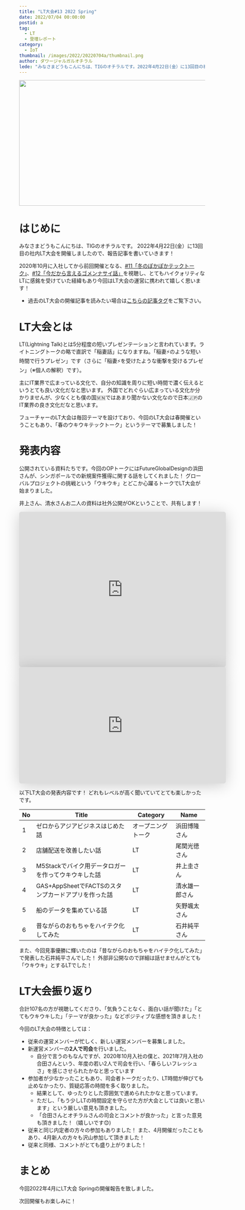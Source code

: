 ```yaml
---
title: "LT大会#13 2022 Spring"
date: 2022/07/04 00:00:00
postid: a
tag:
  - LT
  - 登壇レポート
category:
  - IoT
thumbnail: /images/2022/20220704a/thumbnail.png
author: ダワージャルガルオチラル
lede: "みなさまどうもこんにちは、TIGのオチラルです。2022年4月22日(金）に13回目の社内LT大会を開催しましたので、報告記事を書いていきます！2020年10月に入社してから前回開催となる、[#11「冬のぽかぽかテックトーク」]を視聴し、とてもハイクォリティなLTに感銘を受けていた経緯もあり今回はLT大会の運営に携われて嬉しく思います！"
---
```



<img src="/images/2022/20220704a/lt.png" alt="" width="800" height="340">

# はじめに

みなさまどうもこんにちは、TIGのオチラルです。
2022年4月22日(金）に13回目の社内LT大会を開催しましたので、報告記事を書いていきます！

2020年10月に入社してから前回開催となる、[#11「冬のぽかぽかテックトーク」](/articles/20210228/)、[#12「今だから言えるゴメンナサイ話」](/articles/20211130a/)を視聴し、とてもハイクォリティなLTに感銘を受けていた経緯もあり今回はLT大会の運営に携われて嬉しく思います！

* 過去のLT大会の開催記事を読みたい場合は[こちらの記事タグ](/tags/LT/)をご覧下さい。

# LT大会とは

LT(Lightning Talk)とは5分程度の短いプレゼンテーションと言われています。ライトニングトークの略で直訳で「稲妻話」になりますね。「稲妻⚡のような短い時間で行うプレゼン」です（さらに「稲妻⚡を受けたような衝撃を受けるプレゼン」（※個人の解釈）です）。

主にIT業界で広まっている文化で、自分の知識を周りに短い時間で濃く伝えるというとても良い文化だなと思います。
外国でどれぐらい広まっている文化か分かりませんが、少なくとも僕の国🇲🇳ではあまり聞かない文化なので日本🇯🇵のIT業界の良き文化だなと思います。

フューチャーのLT大会は毎回テーマを設けており、今回のLT大会は春開催ということもあり、「春のウキウキテックトーク」というテーマで募集しました！

# 発表内容

公開されている資料たちです。今回のOPトークにはFutureGlobalDesignの浜田さんが、シンガポールでの新規案件獲得に関する話をしてくれました！
グローバルプロジェクトの挑戦という「ウキウキ」とどこか心躍るトークでLT大会が始まりました。

井上さん、清水さんお二人の資料は社外公開がOKということで、共有します！

<iframe class="speakerdeck-iframe" frameborder="0" src="https://speakerdeck.com/player/162525942aba41eba15ae3609726d98f" title="M5Stackで バイク用データロガーを作って ウキウキした話" allowfullscreen="true" mozallowfullscreen="true" webkitallowfullscreen="true" style="border: 0px; background: padding-box padding-box rgba(0, 0, 0, 0.1); margin: 0px; padding: 0px; border-radius: 6px; box-shadow: rgba(0, 0, 0, 0.2) 0px 5px 40px; width: 560px; height: 420px;" data-ratio="1.3333333333333333"></iframe>

<iframe class="speakerdeck-iframe" frameborder="0" src="https://speakerdeck.com/player/af763d83b41540268253683e3b0afc4a" title="GAS+AppSheetで部活動のスタンプカードアプリを作った話" allowfullscreen="true" mozallowfullscreen="true" webkitallowfullscreen="true" style="border: 0px; background: padding-box padding-box rgba(0, 0, 0, 0.1); margin: 0px; padding: 0px; border-radius: 6px; box-shadow: rgba(0, 0, 0, 0.2) 0px 5px 40px; width: 560px; height: 315px;" data-ratio="1.7777777777777777"></iframe>

以下LT大会の発表内容です！ どれもレベルが高く聞いていてとても楽しかったです。

| No | Title                                                                              | Category             | Name            |
|----|------------------------------------------------------------------------------------|----------------------|-----------------|
| 1  | ゼロからアジアビジネスはじめた話                                                    | オープニングトーク   | 浜田博隆さん    |
| 2  | 店舗配送を改善したい話                                                              | LT                  | 尾関光徳さん    |
| 3  | M5Stackでバイク用データロガーを作ってウキウキした話                                   | LT                   | 井上圭さん |
| 4  | GAS+AppSheetでFACTSのスタンプカードアプリを作った話                                 | LT                   |  清水雄一郎さん    |
| 5  | 船のデータを集めている話                                                            | LT                   |  矢野颯太さん |
| 6  | 昔ながらのおもちゃをハイテク化してみた                                               | LT                   | 石井純平さん      |

また、今回見事優勝に輝いたのは「昔ながらのおもちゃをハイテク化してみた」で発表した石井純平さんでした！
外部非公開なので詳細は話せませんがとても「ウキウキ」とするLTでした！

# LT大会振り返り

合計107名の方が視聴してくださり、「気負うことなく、面白い話が聞けた」「とてもウキウキした」「テーマが良かった」などポジティブな感想を頂きました！

今回のLT大会の特徴としては：

* 従来の運営メンバーが忙しく、新しい運営メンバーを募集しました。
* 新運営メンバーの**2人で司会**を行いました。
  * 自分で言うのもなんですが、2020年10月入社の僕と、2021年7月入社の合田さんという、年度の若い2人で司会を行い、「春らしいフレッシュさ」を感じさせられたかなと思っています
* 参加者が少なかったこともあり、司会者トークだったり、LT時間が伸びても止めなかったり、質疑応答の時間を多く取りました。
  * 結果として、ゆったりとした雰囲気で進められたかなと思っています。
  * ただし、「もう少しLTの時間設定を守らせた方が大会としては良いと思います」という厳しい意見も頂きました。
  * 「合田さんとオチラルさんの司会とコメントが良かった」と言った意見も頂きました！（嬉しいです😊)
* 従来と同じ内定者の方々の参加もありました！ また、4月開催だったこともあり、4月新人の方々も沢山参加して頂きました！
* 従来と同様、コメントがとても盛り上がりました！

# まとめ

今回2022年4月にLT大会 Springの開催報告を致しました。

次回開催もお楽しみに！
